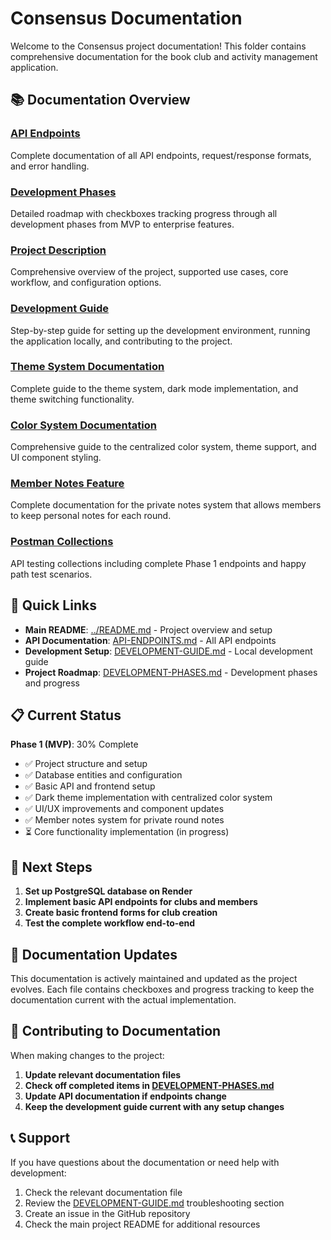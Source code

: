 # Consensus Documentation

Welcome to the Consensus project documentation! This folder contains comprehensive documentation for the book club and activity management application.

## 📚 Documentation Overview

### [API Endpoints](./API-ENDPOINTS.md)
Complete documentation of all API endpoints, request/response formats, and error handling.

### [Development Phases](./DEVELOPMENT-PHASES.md)
Detailed roadmap with checkboxes tracking progress through all development phases from MVP to enterprise features.

### [Project Description](./PROJECT-DESCRIPTION.md)
Comprehensive overview of the project, supported use cases, core workflow, and configuration options.

### [Development Guide](./DEVELOPMENT-GUIDE.md)
Step-by-step guide for setting up the development environment, running the application locally, and contributing to the project.

### [Theme System Documentation](./THEME-SYSTEM.md)
Complete guide to the theme system, dark mode implementation, and theme switching functionality.

### [Color System Documentation](../apps/consensus-web/docs/COLOR-SYSTEM.md)
Comprehensive guide to the centralized color system, theme support, and UI component styling.

### [Member Notes Feature](./MEMBER-NOTES-FEATURE.md)
Complete documentation for the private notes system that allows members to keep personal notes for each round.

### [Postman Collections](./postman-collections/)
API testing collections including complete Phase 1 endpoints and happy path test scenarios.

## 🚀 Quick Links

- **Main README**: [../README.md](../README.md) - Project overview and setup
- **API Documentation**: [API-ENDPOINTS.md](./API-ENDPOINTS.md) - All API endpoints
- **Development Setup**: [DEVELOPMENT-GUIDE.md](./DEVELOPMENT-GUIDE.md) - Local development guide
- **Project Roadmap**: [DEVELOPMENT-PHASES.md](./DEVELOPMENT-PHASES.md) - Development phases and progress

## 📋 Current Status

**Phase 1 (MVP)**: 30% Complete
- ✅ Project structure and setup
- ✅ Database entities and configuration
- ✅ Basic API and frontend setup
- ✅ Dark theme implementation with centralized color system
- ✅ UI/UX improvements and component updates
- ✅ Member notes system for private round notes
- ⏳ Core functionality implementation (in progress)

## 🎯 Next Steps

1. **Set up PostgreSQL database on Render**
2. **Implement basic API endpoints for clubs and members**
3. **Create basic frontend forms for club creation**
4. **Test the complete workflow end-to-end**

## 📝 Documentation Updates

This documentation is actively maintained and updated as the project evolves. Each file contains checkboxes and progress tracking to keep the documentation current with the actual implementation.

## 🤝 Contributing to Documentation

When making changes to the project:

1. **Update relevant documentation files**
2. **Check off completed items in [DEVELOPMENT-PHASES.md](./DEVELOPMENT-PHASES.md)**
3. **Update API documentation if endpoints change**
4. **Keep the development guide current with any setup changes**

## 📞 Support

If you have questions about the documentation or need help with development:

1. Check the relevant documentation file
2. Review the [DEVELOPMENT-GUIDE.md](./DEVELOPMENT-GUIDE.md) troubleshooting section
3. Create an issue in the GitHub repository
4. Check the main project README for additional resources
